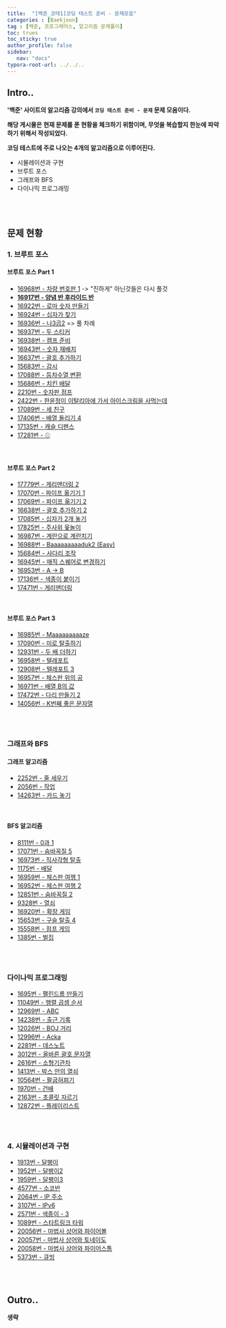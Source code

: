 ```yaml
---
title:  "[백준_코테1]코딩 테스트 준비 - 문제모음"
categories : [Baekjoon]
tag : [백준, 프로그래머스, 알고리즘 문제풀이]
toc: trues
toc_sticky: true
author_profile: false
sidebar:
   nav: "docs"
typora-root-url: ../../..
---
```




## Intro..

**'백준' 사이트의 알고리즘 강의에서 `코딩 테스트 준비 - 문제`  문제 모음이다.**

**해당 게시물은 현재 문제를 푼 현황을 체크하기 위함이며, 무엇을 복습할지 한눈에 파악하기 위해서 작성되었다.**

**코딩 테스트에 주로 나오는 4개의 알고리즘으로 이루어진다.**

* 시뮬레이션과 구현
* 브루트 포스
* 그래프와 BFS
* 다이나믹 프로그래밍

<br><br>

## 문제 현황

### 1. 브루트 포스

#### 브루트 포스 Part 1

- [16968번 - 차량 번호판 1]() -> "진하게" 아닌것들은 다시 풀것
- **[16917번 - 양념 반 후라이드 반](https://bh946.github.io/baekjoontest/(java)%EC%96%91%EB%85%90-%EB%B0%98-%ED%9B%84%EB%9D%BC%EC%9D%B4%EB%93%9C-%EB%B0%98-%EB%B0%B1%EC%A4%8016917/)**
- [16922번 - 로마 숫자 만들기](https://bh946.github.io/baekjoontest/(java)%EB%A1%9C%EB%A7%88-%EC%88%AB%EC%9E%90-%EB%A7%8C%EB%93%A4%EA%B8%B0-%EB%B0%B1%EC%A4%8016922/)
- [16924번 - 십자가 찾기](https://www.acmicpc.net/problem/16924)
- [16936번 - 나3곱2](https://www.acmicpc.net/problem/16936) => 풀 차례
- [16937번 - 두 스티커](https://www.acmicpc.net/problem/16937)
- [16938번 - 캠프 준비](https://www.acmicpc.net/problem/16938)
- [16943번 - 숫자 재배치](https://www.acmicpc.net/problem/16943)
- [16637번 - 괄호 추가하기](https://www.acmicpc.net/problem/16637)
- [15683번 - 감시](https://www.acmicpc.net/problem/15683)
- [17088번 - 등차수열 변환](https://www.acmicpc.net/problem/17088)
- [15686번 - 치킨 배달](https://www.acmicpc.net/problem/15686)
- [2210번 - 숫자판 점프](https://www.acmicpc.net/problem/2210)
- [2422번 - 한윤정이 이탈리아에 가서 아이스크림을 사먹는데](https://www.acmicpc.net/problem/2422)
- [17089번 - 세 친구](https://www.acmicpc.net/problem/17089)
- [17406번 - 배열 돌리기 4](https://www.acmicpc.net/problem/17406)
- [17135번 - 캐슬 디펜스](https://www.acmicpc.net/problem/17135)
- [17281번 - ⚾](https://www.acmicpc.net/problem/17281)

<br>

#### 브루트 포스 Part 2

- [17779번 - 게리맨더링 2](https://www.acmicpc.net/problem/17779)
- [17070번 - 파이프 옮기기 1](https://www.acmicpc.net/problem/17070)
- [17069번 - 파이프 옮기기 2](https://www.acmicpc.net/problem/17069)
- [16638번 - 괄호 추가하기 2](https://www.acmicpc.net/problem/16638)
- [17085번 - 십자가 2개 놓기](https://www.acmicpc.net/problem/17085)
- [17825번 - 주사위 윷놀이](https://www.acmicpc.net/problem/17825)
- [16987번 - 계란으로 계란치기](https://www.acmicpc.net/problem/16987)
- [16988번 - Baaaaaaaaaduk2 (Easy)](https://www.acmicpc.net/problem/16988)
- [15684번 - 사다리 조작](https://www.acmicpc.net/problem/15684)
- [16945번 - 매직 스퀘어로 변경하기](https://www.acmicpc.net/problem/16945)
- [16953번 - A → B](https://www.acmicpc.net/problem/16953)
- [17136번 - 색종이 붙이기](https://www.acmicpc.net/problem/17136)
- [17471번 - 게리맨더링](https://www.acmicpc.net/problem/17471)

<br>

#### 브루트 포스 Part 3

- [16985번 - Maaaaaaaaaze](https://www.acmicpc.net/problem/16985)
- [17090번 - 미로 탈출하기](https://www.acmicpc.net/problem/17090)
- [12931번 - 두 배 더하기](https://www.acmicpc.net/problem/12931)
- [16958번 - 텔레포트](https://www.acmicpc.net/problem/16958)
- [12908번 - 텔레포트 3](https://www.acmicpc.net/problem/12908)
- [16957번 - 체스판 위의 공](https://www.acmicpc.net/problem/16957)
- [16971번 - 배열 B의 값](https://www.acmicpc.net/problem/16971)
- [17472번 - 다리 만들기 2](https://www.acmicpc.net/problem/17472)
- [14056번 - K번째 좋은 문자열](https://www.acmicpc.net/problem/14056)

<br><br>

### 그래프와 BFS

#### 그래프 알고리즘

- [2252번 - 줄 세우기](https://www.acmicpc.net/problem/2252)
- [2056번 - 작업](https://www.acmicpc.net/problem/2056)
- [14263번 - 카드 놓기](https://www.acmicpc.net/problem/14263)

<br>

#### BFS 알고리즘

- [8111번 - 0과 1](https://www.acmicpc.net/problem/8111)
- [17071번 - 숨바꼭질 5](https://www.acmicpc.net/problem/17071)
- [16973번 - 직사각형 탈출](https://www.acmicpc.net/problem/16973)
- [1175번 - 배달](https://www.acmicpc.net/problem/1175)
- [16959번 - 체스판 여행 1](https://www.acmicpc.net/problem/16959)
- [16952번 - 체스판 여행 2](https://www.acmicpc.net/problem/16952)
- [12851번 - 숨바꼭질 2](https://www.acmicpc.net/problem/12851)
- [9328번 - 열쇠](https://www.acmicpc.net/problem/9328)
- [16920번 - 확장 게임](https://www.acmicpc.net/problem/16920)
- [15653번 - 구슬 탈출 4](https://www.acmicpc.net/problem/15653)
- [15558번 - 점프 게임](https://www.acmicpc.net/problem/15558)
- [1385번 - 벌집](https://www.acmicpc.net/problem/1385)

<br><br>

### 다이나믹 프로그래밍

- [1695번 - 팰린드롬 만들기](https://www.acmicpc.net/problem/1695)
- [11049번 - 행렬 곱셈 순서](https://www.acmicpc.net/problem/11049)
- [12969번 - ABC](https://www.acmicpc.net/problem/12969)
- [14238번 - 출근 기록](https://www.acmicpc.net/problem/14238)
- [12026번 - BOJ 거리](https://www.acmicpc.net/problem/12026)
- [12996번 - Acka](https://www.acmicpc.net/problem/12996)
- [2281번 - 데스노트](https://www.acmicpc.net/problem/2281)
- [3012번 - 올바른 괄호 문자열](https://www.acmicpc.net/problem/3012)
- [2616번 - 소형기관차](https://www.acmicpc.net/problem/2616)
- [1413번 - 박스 안의 열쇠](https://www.acmicpc.net/problem/1413)
- [10564번 - 팔굽혀펴기](https://www.acmicpc.net/problem/10564)
- [1970번 - 건배](https://www.acmicpc.net/problem/1970)
- [2163번 - 초콜릿 자르기](https://www.acmicpc.net/problem/2163)
- [12872번 - 플레이리스트](https://www.acmicpc.net/problem/12872)

<br><br>

### 4. 시뮬레이션과 구현

- [1913번 - 달팽이](https://www.acmicpc.net/problem/1913)
- [1952번 - 달팽이2](https://www.acmicpc.net/problem/1952)
- [1959번 - 달팽이3](https://www.acmicpc.net/problem/1959)
- [4577번 - 소코반](https://www.acmicpc.net/problem/4577)
- [2064번 - IP 주소](https://www.acmicpc.net/problem/2064)
- [3107번 - IPv6](https://www.acmicpc.net/problem/3107)
- [2571번 - 색종이 - 3](https://www.acmicpc.net/problem/2571)
- [1089번 - 스타트링크 타워](https://www.acmicpc.net/problem/1089)
- [20056번 - 마법사 상어와 파이어볼](https://www.acmicpc.net/problem/20056)
- [20057번 - 마법사 상어와 토네이도](https://www.acmicpc.net/problem/20057)
- [20058번 - 마법사 상어와 파이어스톰](https://www.acmicpc.net/problem/20058)
- [5373번 - 큐빙](https://www.acmicpc.net/problem/5373)

<br><br>

## Outro..

**생략**
